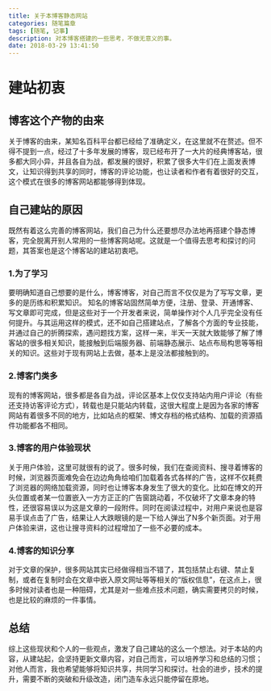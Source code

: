 ```yaml
---
title: 关于本博客静态网站
categories: 随笔篇章
tags: [随笔, 记事]
description: 对本博客搭建的一些思考，不做无意义的事。
date: 2018-03-29 13:41:50
---
```


# 建站初衷

## 博客这个产物的由来


关于博客的由来，某知名百科平台都已经给了准确定义，在这里就不在赘述。但不得不提到一点，经过了十多年发展的博客，现已经布开了一大片的经典博客站，很多都大同小异，并且各自为战，都发展的很好，积累了很多大牛们在上面发表博文，让知识得到共享的同时，博客的评论功能，也让读者和作者有着很好的交互，这个模式在很多的博客网站都能够得到体现。


## 自己建站的原因

既然有着这么完善的博客网站，我们自己为什么还要想尽办法地再搭建个静态博客，完全脱离开别人常用的一些博客网站呢。这就是一个值得去思考和探讨的问题，其答案也是这个博客站的建站初衷吧。

### 1.为了学习
要明确知道自己想要的是什么，博客博客，对自己而言不仅仅是为了写写文章，更多的是历练和积累知识。
知名的博客站固然简单方便，注册、登录、开通博客、写文章即可完成，但是这些对于一个开发者来说，简单操作对个人几乎完全没有任何提升。与其运用这样的模式，还不如自己搭建站点，了解各个方面的专业技能，并通过自己的折腾探索，遇问题找方案，这样一来，半天一天就大致能够了解了博客站的很多相关知识，能接触到后端服务器、前端静态展示、站点布局构思等等相关的知识。这些对于现有网站上去做，基本上是没法都接触到的。

### 2.博客门类多
现有的博客网站，很多都是各自为战，评论区基本上仅仅支持站内用户评论（有些还支持访客评论方式），转载也是只能站内转载，这很大程度上是因为各家的博客网站有着很多不同的地方，比如站点的框架、博文存档的格式结构、加载的资源插件功能都各不相同。

### 3.博客的用户体验现状
关于用户体验，这里可就很有的说了。很多时候，我们在查阅资料、搜寻着博客的时候，浏览器页面难免会在边边角角给咱们加载着各式各样的广告，这样不仅耗费了浏览器的网络加载资源，同时也让博客本身发生了很大的变化。比如在博文的开头位置或者某一位置嵌入一方方正正的广告窗跳动着，不仅破坏了文章本身的特性，还很容易误以为这是文章的一段附件。同时在阅读过程中，对用户来说也是容易手误点击了广告，结果让人大跌眼镜的是一下给人弹出了N多个新页面。对于用户体验来讲，这也让搜寻资料的过程增加了一些不必要的成本。

### 4.博客的知识分享
对于文章的保护，很多网站其实已经做得相当不错了，其包括禁止右键、禁止复制，或者在复制时会在文章中嵌入原文网址等等相关的“版权信息”，在这点上，很多时候对读者也是一种阻碍，尤其是对一些难点技术问题，确实需要拷贝的时候，也是比较的麻烦的一件事情。
	
	
## 总结
综上这些现状和个人的一些观点，激发了自己建站的这么一个想法。对于本站的内容，从建站起，会坚持更新文章内容，对自己而言，可以培养学习和总结的习惯；对他人而言，我也希望能够将知识共享，共同学习和探讨。社会的进步，技术的提升，需要不断的突破和升级改造，闭门造车永远只能停留在原地。